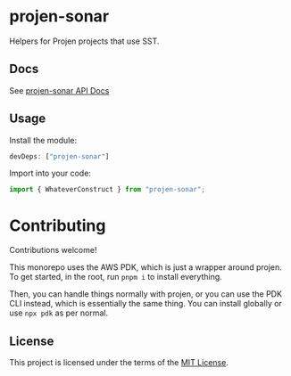 # projen-sonar

Helpers for Projen projects that use SST.

## Docs

See [projen-sonar API Docs](docs/modules.md)

## Usage

Install the module:

```typescript
devDeps: ["projen-sonar"]
```

Import into your code:

```typescript
import { WhateverConstruct } from "projen-sonar";
```

# Contributing

Contributions welcome!

This monorepo uses the AWS PDK, which is just a wrapper around projen. To get started, in the root, run `pnpm i` to install everything.

Then, you can handle things normally with projen, or you can use the PDK CLI instead, which is essentially the same thing. You can install globally or use `npx pdk` as per normal.

## License

This project is licensed under the terms of the [MIT License](LICENSE.md).